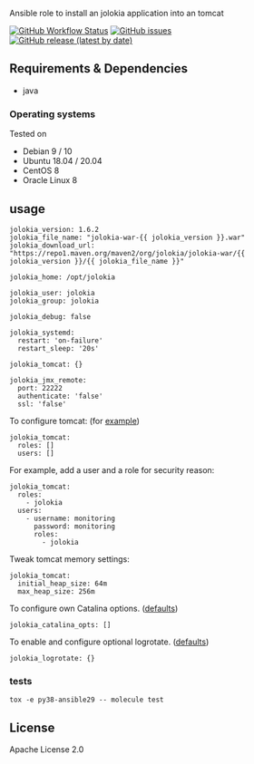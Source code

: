 
Ansible role to install an jolokia application into an tomcat

[![GitHub Workflow Status](https://img.shields.io/github/workflow/status/bodsch/ansible-jolokia/CI)][ci]
[![GitHub issues](https://img.shields.io/github/issues/bodsch/ansible-jolokia)][issues]
[![GitHub release (latest by date)](https://img.shields.io/github/v/release/bodsch/ansible-jolokia)][releases]

[ci]: https://github.com/bodsch/ansible-jolokia/actions
[issues]: https://github.com/bodsch/ansible-jolokia/issues?q=is%3Aopen+is%3Aissue
[releases]: https://github.com/bodsch/ansible-jolokia/releases


## Requirements & Dependencies

- java
 
### Operating systems

Tested on

* Debian 9 / 10
* Ubuntu 18.04 / 20.04
* CentOS 8
* Oracle Linux 8

## usage


```
jolokia_version: 1.6.2
jolokia_file_name: "jolokia-war-{{ jolokia_version }}.war"
jolokia_download_url: "https://repo1.maven.org/maven2/org/jolokia/jolokia-war/{{ jolokia_version }}/{{ jolokia_file_name }}"

jolokia_home: /opt/jolokia

jolokia_user: jolokia
jolokia_group: jolokia

jolokia_debug: false

jolokia_systemd:
  restart: 'on-failure'
  restart_sleep: '20s'

jolokia_tomcat: {}

jolokia_jmx_remote:
  port: 22222
  authenticate: 'false'
  ssl: 'false'
```

To configure tomcat: (for [example](vars/main.yml))

```
jolokia_tomcat:
  roles: []
  users: []
```

For example, add a user and a role for security reason:

```
jolokia_tomcat:
  roles:
    - jolokia
  users:
    - username: monitoring
      password: monitoring
      roles:
        - jolokia
```

Tweak tomcat memory settings:

```
jolokia_tomcat:
  initial_heap_size: 64m
  max_heap_size: 256m
```


To configure own Catalina options. ([defaults](defaults/main.yml))

```
jolokia_catalina_opts: []
```


To enable and configure optional logrotate. ([defaults](defaults/main.yml))

```
jolokia_logrotate: {}
```

### tests

`tox -e py38-ansible29 -- molecule test`


## License

Apache License 2.0
